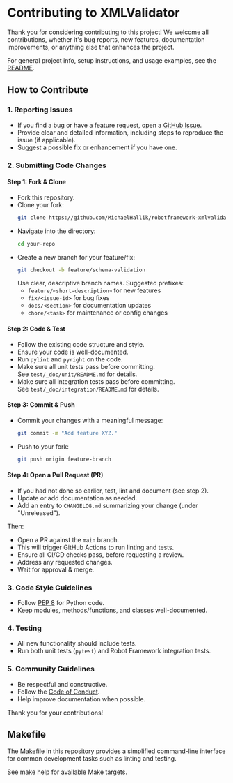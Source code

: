 # Contributing to XMLValidator

Thank you for considering contributing to this project! We welcome all contributions, whether it's bug reports, new features, documentation improvements, or anything else that enhances the project.

For general project info, setup instructions, and usage examples, see the [README](README.md).

## How to Contribute

### 1. Reporting Issues
- If you find a bug or have a feature request, open a [GitHub Issue](../../issues).
- Provide clear and detailed information, including steps to reproduce the issue (if applicable).
- Suggest a possible fix or enhancement if you have one.

### 2. Submitting Code Changes
#### Step 1: Fork & Clone
- Fork this repository.
- Clone your fork:  
  ```sh
  git clone https://github.com/MichaelHallik/robotframework-xmlvalidator.git
  ```
- Navigate into the directory:
  ```sh
  cd your-repo
  ```
- Create a new branch for your feature/fix:
  ```sh
  git checkout -b feature/schema-validation
  ```
  Use clear, descriptive branch names. Suggested prefixes:
  - `feature/<short-description>` for new features
  - `fix/<issue-id>` for bug fixes
  - `docs/<section>` for documentation updates
  - `chore/<task>` for maintenance or config changes

#### Step 2: Code & Test
- Follow the existing code structure and style.
- Ensure your code is well-documented.
- Run `pylint` and `pyright` on the code.
- Make sure all unit tests pass before committing.  
  See `test/_doc/unit/README.md` for details.
- Make sure all integration tests pass before committing.  
  See `test/_doc/integration/README.md` for details.

#### Step 3: Commit & Push
- Commit your changes with a meaningful message:
  ```sh
  git commit -m "Add feature XYZ."
  ```
- Push to your fork:
  ```sh
  git push origin feature-branch
  ```

#### Step 4: Open a Pull Request (PR)
- If you had not done so earlier, test, lint and document (see step 2).
- Update or add documentation as needed.
- Add an entry to `CHANGELOG.md` summarizing your change (under "Unreleased").

Then:

- Open a PR against the `main` branch.
- This will trigger GitHub Actions to run linting and tests.
- Ensure all CI/CD checks pass, before requesting a review.
- Address any requested changes.
- Wait for approval & merge.

### 3. Code Style Guidelines
- Follow [PEP 8](https://peps.python.org/pep-0008/) for Python code.
- Keep modules, methods/functions, and classes well-documented.

### 4. Testing
- All new functionality should include tests.
- Run both unit tests (`pytest`) and Robot Framework integration tests.

### 5. Community Guidelines
- Be respectful and constructive.
- Follow the [Code of Conduct](CODE_OF_CONDUCT.md).
- Help improve documentation when possible.

Thank you for your contributions!

## Makefile
The Makefile in this repository provides a simplified command-line interface for common development tasks such as linting and testing.

See make help for available Make targets.